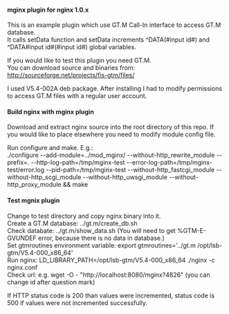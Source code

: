 #### mginx plugin for nginx 1.0.x

This is an example plugin which use GT.M Call-In interface to access GT.M database.  
It calls setData function and setData increments ^DATA(#input id#) and ^DATA#input id#(#input id#) global variables.

If you would like to test this plugin you need GT.M.  
You can download source and binaries from: http://sourceforge.net/projects/fis-gtm/files/

I used V5.4-002A deb package. After installing I had to modify permissions to access GT.M files with a regular user account.

#### Build nginx with mginx plugin

Download and extract nginx source into the root directory of this repo. If you would like to place elsewhere you need to modify module config file.

Run configure and make. E.g.:  
./configure --add-module=../mod_mginx/ --without-http_rewrite_module --prefix=. --http-log-path=/tmp/mginx-test --error-log-path=/tmp/mginx-test/error.log --pid-path=/tmp/mginx-test --without-http_fastcgi_module --without-http_scgi_module --without-http_uwsgi_module --without-http_proxy_module && make

#### Test mgnix plugin

Change to test directory and copy nginx binary into it.  
Create a GT.M database: ../gt.m/create_db.sh  
Check databate: ../gt.m/show_data.sh (You will need to get %GTM-E-GVUNDEF error, because there is no data in database.)  
Set gtmroutines environment variable: export gtmroutines='../gt.m /opt/lsb-gtm/V5.4-000_x86_64'  
Run nginx: LD_LIBRARY_PATH=/opt/lsb-gtm/V5.4-000_x86_64 ./nginx  -c nginx.conf  
Check url: e.g. wget -O - "http://localhost:8080/mginx?4826" (you can change id after question mark)  

If HTTP status code is 200 than values were incremented, status code is 500 if values were not incremented successfully. 

